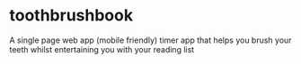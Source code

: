 # toothbrushbook
A single page web app (mobile friendly) timer app that helps you brush your teeth whilst entertaining you with your reading list
